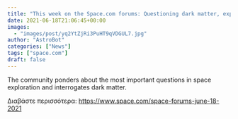 ```yaml
---
title: "This week on the Space.com forums: Questioning dark matter, exploring space and a last chance to win!"
date: 2021-06-18T21:06:45+00:00
images:
  - "images/post/yq2YtZjRi3PuHT9qVDGUL7.jpg"
author: "AstroBot"
categories: ["News"]
tags: ["space.com"]
draft: false
---
```


The community ponders about the most important questions in space exploration and interrogates dark matter. 

Διαβάστε περισσότερα: https://www.space.com/space-forums-june-18-2021

